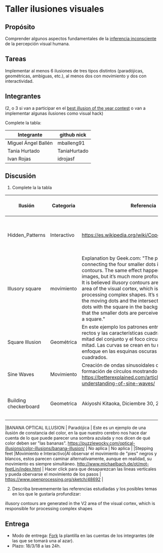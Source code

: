 # Taller ilusiones visuales

## Propósito

Comprender algunos aspectos fundamentales de la [inferencia inconsciente](https://github.com/VisualComputing/Cognitive) de la percepción visual humana.

## Tareas

Implementar al menos 6 ilusiones de tres tipos distintos (paradójicas, geométricas, ambiguas, etc.), al menos dos con movimiento y dos con interactividad.

## Integrantes
(2, o 3 si van a participar en el [best illusion of the year contest](illusionoftheyear.com) o van a implementar algunas ilusiones como visual hack)

Complete la tabla:

| Integrante | github nick |
|------------|-------------|
| Miguel Ángel Ballén | mballeng91 |
| Tania Hurtado| TaniaHurtado|
| Ivan Rojas | idrojasf |

## Discusión

1. Complete la la tabla

| Ilusión | Categoria | Referencia | Tipo de interactividad (si aplica) | URL código base (si aplica) |
|---------|-----------|------------|------------------------------------|-----------------------------|
| Hidden_Patterns | Interactivo | https://es.wikipedia.org/wiki/Copo_de_nieve_de_Koch | Hacer click para ver el patrón de fractal hasta el nivel 7 de recursión  | https://www.openprocessing.org/sketch/64573|
| Illusory square | movimiento | Explanation by Geek.com: "The phantom square connecting the four smaller dots is a result of illusory contours. The same effect happens with some static images, but it’s much more profound in this animation. It is believed illusory contours are generated in the V2 area of the visual cortex, which is responsible for processing complex shapes. It’s simply thrown off by the moving dots and the intersection of the larger dots with the square in the background. The result is that the smaller dots are perceived as the corners of a square."           |          No aplica                         | https://www.openprocessing.org/sketch/168628                            |
| Square Illusion |       Geométrica    |  En este ejemplo los patrones entrelazan los bordes rectos y las características cuadradas de la segunda mitad del conjunto y el foco circular de la primera mitad. Las curvas se crean en tu mente por este enfoque en las esquinas oscuras y claras de los cuadrados.        |    No aplica       |          Implementado desde cero            |
|    Sine Waves     |     Movimiento      | Creación de ondas sinusoidales que aparentan la formación de círculos mostrando distintas figuras.  https://betterexplained.com/articles/intuitive-understanding-of-sine-waves/         |        No aplica                            |              https://www.openprocessing.org/sketch/4324#               |
|Building checkerboard | Geometrica | Akiyoshi Kitaoka, Diciembre 30, 2009 | Al presionar la tecla A desaparecen los cuadros pequeños | Implentado desde cero |

|BANANA OPTICAL ILLUSION         | Paradójica         |  Este es un ejemplo de una ilusión de constancia del color, en la que nuestro cerebro nos hace dar cuenta de lo que puede parecer una sombra azulada y nos dicen de qué color deben ser "las bananas". https://puzzlewocky.com/optical-illusions/color-illusions/banana-illusion/  |             No aplica                        |                      No aplica     |
|Stepping feet |Movimiento e Interactivo|Al observar el movimiento de "pies" negros y blancos, estos parecen caminar alternativamente, aunque en realidad, su movimiento es siempre simultáneo. http://www.michaelbach.de/ot/mot-feetLin/index.html            |   Hacer click para que desaparezcan las lineas verticales y pueda obervarse el movimiento de los pasos | https://www.openprocessing.org/sketch/48692                             |



2. Describa brevememente las referencias estudiadas y los posibles temas en los que le gustaría profundizar:

 illusory contours are generated in the V2 area of the visual cortex, which is responsible for processing complex shapes


## Entrega

* Modo de entrega: [Fork](https://help.github.com/articles/fork-a-repo/) la plantilla en las cuentas de los integrantes (de las que se tomará una al azar).
* Plazo: 18/3/18 a las 24h.
